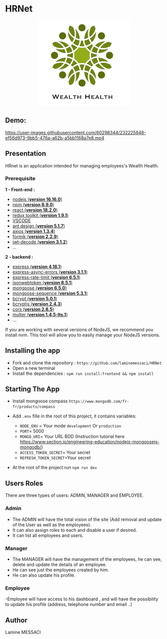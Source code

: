 # HRNet
<p align="center"> <img src='frontend/public/wealthHealth.png' /> </p>

## Demo:
<https://user-images.githubusercontent.com/60298344/232225648-ef56d973-9bb5-476a-a62b-a5bb1168a7e8.mp4>


## Presentation

HRnet is an application intended  for managing employees's Wealth Health.

### Prerequisite

**1 - Front-end :**

- [nodejs (**version 16.16.0**)](https://nodejs.org/en/)
- [npm (**version 8.9.0**)](https://www.npmjs.com/)
- [react (**version 18.2.0**)](https://en.reactjs.org/)
- [redux toolkit (**version 1.9.1**)](https://redux-toolkit.js.org/)
- [VSCODE](https://code.visualstudio.com/)
- [ant design (**version 5.1.7**)](https://ant.design/)
- [axios  (**version 1.3.4**)](https://axios-http.com/)
- [formik  (**version 2.2.9**)](https://formik.org/)
- [jwt-decode (**version 3.1.2**)](https://www.npmjs.com/package/jwt-decode)
- ...

**2 - backend :**

- [express (**version 4.18.1**)](https://expressjs.com/)
- [express-async-errors (**version 3.1.1**)](https://expressjs.com/)
- [express-rate-limit (**version 6.5.1**)](https://expressjs.com/)
- [jsonwebtoken (**version 8.5.1**)](https://jwt.io/)
- [mongoose (**version 6.5.0**)](https://mongoosejs.com/)
- [mongoose-sequence (**version 5.3.1**)](https://mongoosejs.com/)
- [bcrypt  (**version 5.0.1**)](https://www.npmjs.com/package/bcrypt)
- [bcryptjs  (**version 2.4.3**)](https://www.npmjs.com/package/bcryptjs)
- [cors (**version 2.8.5**)](https://www.npmjs.com/package/cors)
- [multer (**version 1.4.5-lts.1**)](https://www.npmjs.com/package/multer)
- ...

If you are working with several versions of NodeJS, we recommend you install nvm. This tool will allow you to easily manage your NodeJS versions.

## Installing the app

- Fork and clone the repository : `https://github.com/laminemessaci/HRNet`
- Open a new terminal
- Install the dependencies : `npm run install:frontend && npm install`

## Starting The App

- Install mongoose compass `https://www.mongodb.com/fr-fr/products/compass`
- Add `.env` fille in the root of this project, it contains variables:
  - `NODE_ENV` = Your mode ``development`` Or ``production``
  - `PORT`= 5000
  - `MONGO_URI`= Your URL BDD (Instruction tutorial here <https://www.section.io/engineering-education/nodejs-mongoosejs-mongodb/>)
  - `ACCESS_TOKEN_SECRET`= Your secret
  - `REFRESH_TOKEN_SECRET`=Your secret

- At the root of the project run `npm run dev`
  
## Users Roles

There are three types of users:
ADMIN, MANAGER and EMPLOYEE.

### Admin

- The ADMIN will have the total vision of the site (Add removal and update of the User as well as the employees).
- It can also assign roles to each and disable a user if desired.
- It can list all employees and users.

### Manager

- The MANAGER will have the management of the employees, he can see, delete and update the details of an employee.
- He can see just the employees created by him.
- He can also update his profile.

### Employee

-Employee will have access to his dashboard , and will have the possibility to update his profile (address, telephone number and email ..)

## Author

Lamine MESSACI
